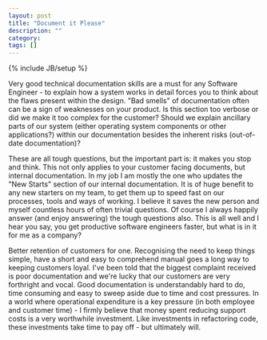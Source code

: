 ```yaml
---
layout: post
title: "Document it Please"
description: ""
category: 
tags: []
---
```

{% include JB/setup %}

Very good technical documentation skills are a must for any Software Engineer - to explain how a system works in detail forces you to think about the flaws present within the design. "Bad smells" of documentation often can be a sign of weaknesses on your product. Is this section too verbose or did we make it too complex for the customer? Should we explain ancillary parts of our system (either operating system components or other applications?)  within our documentation besides the inherent risks (out-of-date documentation)?

These are all tough questions, but the important part is: it makes you stop and think. This not only applies to your customer facing documents, but internal documentation. In my job I am mostly the one who updates the "New Starts" section of our internal documentation. It is of huge benefit to any new starters on my team, to get them up to speed fast on our processes, tools and ways of working. I believe it saves the new person and myself countless hours of often trivial questions. Of course I always happily answer (and enjoy answering) the tough questions also. This is all well and I hear you say, you get productive software engineers faster, but what is in it for me as a company?

Better retention of customers for one. Recognising the need to keep things simple, have a short and easy to comprehend manual goes a long way to keeping customers loyal. I've been told that the biggest complaint  received is poor documentation and we're lucky that our customers are very forthright and vocal. Good documentation is understandably hard to do, time consuming and easy to sweep aside due to time and cost pressures. In a world where operational expenditure is a key pressure (in both employee and customer time) - I firmly believe that money spent reducing support costs is a very worthwhile investment. Like investments in refactoring code, these investments take time to pay off - but ultimately will.